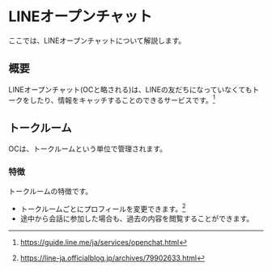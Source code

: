 # LINEオープンチャット
ここでは、LINEオープンチャットについて解説します。
## 概要
LINEオープンチャット(OCと略される)は、LINEの友だちになっていなくてもトークをしたり、情報をキャッチすることのできるサービスです。[^1]

## トークルーム
OCは、トークルームという単位で管理されます。
### 特徴
トークルームの特徴です。
- トークルームごとにプロフィールを変更できます。[^2]
- 途中から会話に参加した場合も、過去の内容を閲覧することができます。


[^1]: https://guide.line.me/ja/services/openchat.html
[^2]: https://line-ja.officialblog.jp/archives/79902633.html
